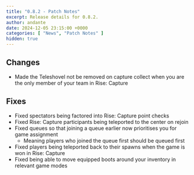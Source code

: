 ```yaml
---
title: "0.8.2 - Patch Notes"
excerpt: Release details for 0.8.2.
author: andante
date: 2024-12-05 23:15:00 +0000
categories: [ "News", "Patch Notes" ]
hidden: true
---
```


## Changes

- Made the Teleshovel not be removed on capture collect when you are the only member of your team in Rise: Capture

## Fixes

- Fixed spectators being factored into Rise: Capture point checks
- Fixed Rise: Capture participants being teleported to the center on rejoin
- Fixed queues so that joining a queue earlier now prioritises you for game assignment
    - Meaning players who joined the queue first should be queued first
- Fixed players being teleported back to their spawns when the game is won in Rise: Capture
- Fixed being able to move equipped boots around your inventory in relevant game modes
